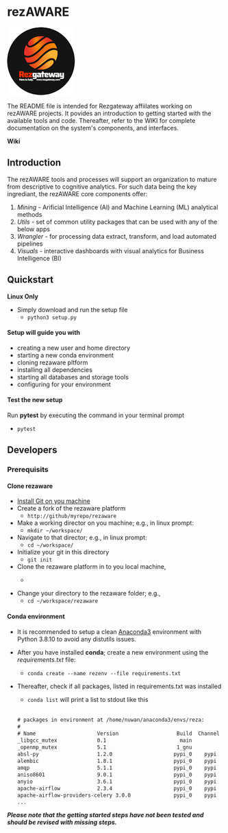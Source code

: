 # rezAWARE

![Reservation Gateway](./img/rezgate_logo.png?raw=true "RezGateway")

The README file is intended for Rezgateway affiilates working on rezAWARE projects. It povides an introduction to getting started with the available tools and code. Thereafter, refer to the WIKI for complete documentation on the system's components, and interfaces.

__Wiki__ 

## Introduction

The rezAWARE tools and processes will support an organization to mature from descriptive to cognitive analytics. For such data being the key ingrediant, the rezAWARE core components offer:
1. _Mining_ - Arificial Intelligence (AI) and Machine Learning (ML) analytical methods
1. _Utils_ - set of common utility packages that can be used with any of the below apps
1. _Wrangler_ - for processing data extract, transform, and load automated pipelines
1. _Visuals_ - interactive dashboards with visual analytics for Business Intelligence (BI)

## Quickstart
__Linux Only__
* Simply download and run the setup file
   * ```python3 setup.py```

#### Setup will guide you with
* creating a new user and home directory
* starting a new conda environment
* cloning rezaware pltform
* installing all dependencies
* starting all databases and storage tools
* configuring for your environment

#### Test the new setup
Run __pytest__ by executing the command in your terminal prompt
* ```pytest```


## Developers

### Prerequisits

#### Clone rezaware
* [Install Git on you machine](https://git-scm.com/book/en/v2/Getting-Started-Installing-Git)
* Create a fork of the rezaware platform
   * ```http://github/myrepo/rezaware```
* Make a working director on you machine; e.g., in linux prompt:
   * ```mkdir ~/workspace/```
* Navigate to that director; e.g., in linux prompt: 
   * ```cd ~/workspace/```
* Initialize your git in this directory 
   * ```git init```
* Clone the rezaware platform in to you local machine,
   * ```git clone https://github.com/myrepo/rezaware.git
* Change your directory to the rezaware folder; e.g., 
   * ```cd ~/workspace/rezaware```

#### Conda environment
* It is recommended to setup a clean [Anaconda3](https://www.anaconda.com/) environment with Python 3.8.10 to avoid any distutils issues. 
* After you have installed __conda__; create a new environment using the _requirements.txt_ file:
   * ```conda create --name rezenv --file requirements.txt```
* Thereafter, check if all packages, listed in requirements.txt was installed
   * ```conda list``` will print a list to stdout like this

    ```
    
    # packages in environment at /home/nuwan/anaconda3/envs/reza:
    #
    # Name                    Version                   Build  Channel
    _libgcc_mutex             0.1                        main  
    _openmp_mutex             5.1                       1_gnu  
    absl-py                   1.2.0                    pypi_0    pypi
    alembic                   1.8.1                    pypi_0    pypi
    amqp                      5.1.1                    pypi_0    pypi
    aniso8601                 9.0.1                    pypi_0    pypi
    anyio                     3.6.1                    pypi_0    pypi
    apache-airflow            2.3.4                    pypi_0    pypi
    apache-airflow-providers-celery 3.0.0              pypi_0    pypi
    ...
    
    ```

___Please note that the getting started steps have not been tested and should be revised with missing steps.___

